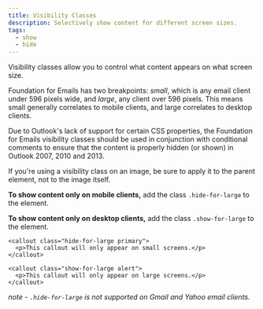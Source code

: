 ```yaml
---
title: Visibility Classes
description: Selectively show content for different screen sizes.
tags:
  - show
  - hide
---
```


Visibility classes allow you to control what content appears on what screen size.

Foundation for Emails has two breakpoints: *small*, which is any email client under 596 pixels wide, and *large*, any client over 596 pixels. This means small generally correlates to mobile clients, and large correlates to desktop clients.

Due to Outlook's lack of support for certain CSS properties, the Foundation for Emails visibility classes should be used in conjunction with conditional comments to ensure that the content is properly hidden (or shown) in Outlook 2007, 2010 and 2013.

<div class="primary callout">
  <p>If you're using a visibility class on an image, be sure to apply it to the parent element, not to the image itself.</p>
</div>

**To show content only on mobile clients,** add the class `.hide-for-large` to the element.

**To show content only on desktop clients,** add the class `.show-for-large` to the element.

```inky_example
<callout class="hide-for-large primary">
  <p>This callout will only appear on small screens.</p>
</callout>

<callout class="show-for-large alert">
  <p>This callout will only appear on large screens.</p>
</callout>
```

*note - `.hide-for-large` is not supported on Gmail and Yahoo email clients.*